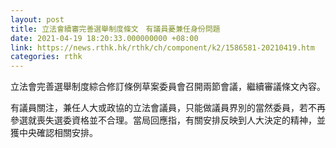 ```yaml
---
layout: post
title: 立法會續審完善選舉制度條文　有議員憂兼任身份問題
date: 2021-04-19 18:20:33.000000000 +08:00
link: https://news.rthk.hk/rthk/ch/component/k2/1586581-20210419.htm
categories: rthk
---
```


立法會完善選舉制度綜合修訂條例草案委員會召開兩節會議，繼續審議條文內容。

有議員關注，兼任人大或政協的立法會議員，只能做議員界別的當然委員，若不再參選就喪失選委資格並不合理。當局回應指，有關安排反映到人大決定的精神，並獲中央確認相關安排。　
